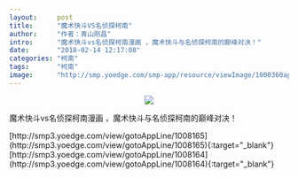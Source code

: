 ```yaml
---
layout:     post
title:      "魔术快斗VS名侦探柯南"
author:     "作者：青山刚昌"
intro:      "魔术快斗vs名侦探柯南漫画 ，魔术快斗与名侦探柯南的巅峰对决！"
date:       "2018-02-14 12:17:08"
categories: "柯南"
tags:       "柯南"
image:      "http://smp.yoedge.com/smp-app/resource/viewImage/1000360appline.png"
---
```

<div style="text-align: center">
<p><img src="http://smp.yoedge.com/smp-app/resource/viewImage/1000360appline.png"/></p>
</div>
<p class="post-meta">
<span>魔术快斗vs名侦探柯南漫画 ，魔术快斗与名侦探柯南的巅峰对决！</span>
</p>
[http://smp3.yoedge.com/view/gotoAppLine/1008165](http://smp3.yoedge.com/view/gotoAppLine/1008165){:target="_blank"}
[http://smp3.yoedge.com/view/gotoAppLine/1008164](http://smp3.yoedge.com/view/gotoAppLine/1008164){:target="_blank"}


